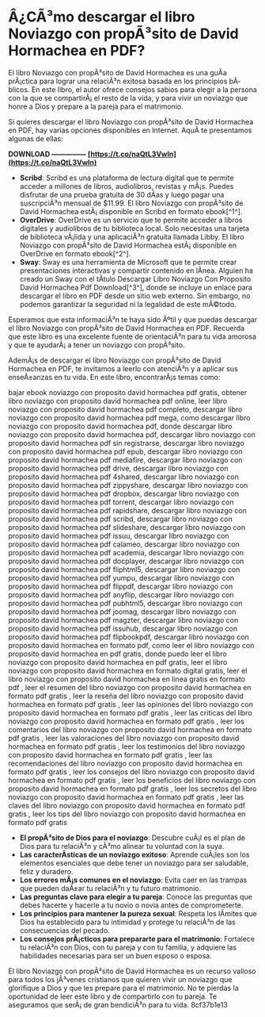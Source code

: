 
 
# Â¿CÃ³mo descargar el libro Noviazgo con propÃ³sito de David Hormachea en PDF?
 
El libro Noviazgo con propÃ³sito de David Hormachea es una guÃ­a prÃ¡ctica para lograr una relaciÃ³n exitosa basada en los principios bÃ­blicos. En este libro, el autor ofrece consejos sabios para elegir a la persona con la que se compartirÃ¡ el resto de la vida, y para vivir un noviazgo que honre a Dios y prepare a la pareja para el matrimonio.
 
Si quieres descargar el libro Noviazgo con propÃ³sito de David Hormachea en PDF, hay varias opciones disponibles en Internet. AquÃ­ te presentamos algunas de ellas:
 
**DOWNLOAD ————— [https://t.co/naQtL3VwIn](https://t.co/naQtL3VwIn)**


 
- **Scribd**: Scribd es una plataforma de lectura digital que te permite acceder a millones de libros, audiolibros, revistas y mÃ¡s. Puedes disfrutar de una prueba gratuita de 30 dÃ­as y luego pagar una suscripciÃ³n mensual de $11.99. El libro Noviazgo con propÃ³sito de David Hormachea estÃ¡ disponible en Scribd en formato ebook[^1^].
- **OverDrive**: OverDrive es un servicio que te permite acceder a libros digitales y audiolibros de tu biblioteca local. Solo necesitas una tarjeta de biblioteca vÃ¡lida y una aplicaciÃ³n gratuita llamada Libby. El libro Noviazgo con propÃ³sito de David Hormachea estÃ¡ disponible en OverDrive en formato ebook[^2^].
- **Sway**: Sway es una herramienta de Microsoft que te permite crear presentaciones interactivas y compartir contenido en lÃ­nea. Alguien ha creado un Sway con el tÃ­tulo Descargar Libro Noviazgo Con Proposito David Hormachea Pdf Download[^3^], donde se incluye un enlace para descargar el libro en PDF desde un sitio web externo. Sin embargo, no podemos garantizar la seguridad ni la legalidad de este mÃ©todo.

Esperamos que esta informaciÃ³n te haya sido Ãºtil y que puedas descargar el libro Noviazgo con propÃ³sito de David Hormachea en PDF. Recuerda que este libro es una excelente fuente de orientaciÃ³n para tu vida amorosa y que te ayudarÃ¡ a tener un noviazgo con propÃ³sito.
  
AdemÃ¡s de descargar el libro Noviazgo con propÃ³sito de David Hormachea en PDF, te invitamos a leerlo con atenciÃ³n y a aplicar sus enseÃ±anzas en tu vida. En este libro, encontrarÃ¡s temas como:
 
bajar ebook noviazgo con proposito david hormachea pdf gratis,  obtener libro noviazgo con proposito david hormachea pdf online,  leer libro noviazgo con proposito david hormachea pdf completo,  descargar libro noviazgo con proposito david hormachea pdf mega,  como descargar libro noviazgo con proposito david hormachea pdf,  donde descargar libro noviazgo con proposito david hormachea pdf,  descargar libro noviazgo con proposito david hormachea pdf sin registrarse,  descargar libro noviazgo con proposito david hormachea pdf epub,  descargar libro noviazgo con proposito david hormachea pdf mediafire,  descargar libro noviazgo con proposito david hormachea pdf drive,  descargar libro noviazgo con proposito david hormachea pdf 4shared,  descargar libro noviazgo con proposito david hormachea pdf zippyshare,  descargar libro noviazgo con proposito david hormachea pdf dropbox,  descargar libro noviazgo con proposito david hormachea pdf torrent,  descargar libro noviazgo con proposito david hormachea pdf rapidshare,  descargar libro noviazgo con proposito david hormachea pdf scribd,  descargar libro noviazgo con proposito david hormachea pdf slideshare,  descargar libro noviazgo con proposito david hormachea pdf issuu,  descargar libro noviazgo con proposito david hormachea pdf calameo,  descargar libro noviazgo con proposito david hormachea pdf academia,  descargar libro noviazgo con proposito david hormachea pdf docplayer,  descargar libro noviazgo con proposito david hormachea pdf fliphtml5,  descargar libro noviazgo con proposito david hormachea pdf yumpu,  descargar libro noviazgo con proposito david hormachea pdf flippdf,  descargar libro noviazgo con proposito david hormachea pdf anyflip,  descargar libro noviazgo con proposito david hormachea pdf pubhtml5,  descargar libro noviazgo con proposito david hormachea pdf joomag,  descargar libro noviazgo con proposito david hormachea pdf magzter,  descargar libro noviazgo con proposito david hormachea pdf issuhub,  descargar libro noviazgo con proposito david hormachea pdf flipbookpdf,  descargar libro noviazgo con proposito david hormachea en formato pdf,  como leer el libro noviazgo con proposito david hormachea en pdf gratis,  donde puedo leer el libro noviazgo con proposito david hormachea en pdf gratis,  leer el libro noviazgo con proposito david hormachea en formato digital gratis,  leer el libro noviazgo con proposito david hormachea en linea gratis en formato pdf ,  leer el resumen del libro noviazgo con proposito david hormachea en formato pdf gratis ,  leer la reseña del libro noviazgo con proposito david hormachea en formato pdf gratis ,  leer las opiniones del libro noviazgo con proposito david hormachea en formato pdf gratis ,  leer las criticas del libro noviazgo con proposito david hormachea en formato pdf gratis ,  leer los comentarios del libro noviazgo con proposito david hormachea en formato pdf gratis ,  leer las valoraciones del libro noviazgo con proposito david hormachea en formato pdf gratis ,  leer los testimonios del libro noviazgo con proposito david hormachea en formato pdf gratis ,  leer las recomendaciones del libro noviazgo con proposito david hormachea en formato pdf gratis ,  leer los consejos del libro noviazgo con proposito david hormachea en formato pdf gratis ,  leer los beneficios del libro noviazgo con proposito david hormachea en formato pdf gratis ,  leer los secretos del libro noviazgo con proposito david hormachea en formato pdf gratis ,  leer las claves del libro noviazgo con proposito david hormachea en formato pdf gratis ,  leer los tips del libro noviazgo con proposito david hormachea en formato pdf gratis

- **El propÃ³sito de Dios para el noviazgo**: Descubre cuÃ¡l es el plan de Dios para tu relaciÃ³n y cÃ³mo alinear tu voluntad con la suya.
- **Las caracterÃ­sticas de un noviazgo exitoso**: Aprende cuÃ¡les son los elementos esenciales que debe tener un noviazgo para ser saludable, feliz y duradero.
- **Los errores mÃ¡s comunes en el noviazgo**: Evita caer en las trampas que pueden daÃ±ar tu relaciÃ³n y tu futuro matrimonio.
- **Las preguntas clave para elegir a tu pareja**: Conoce las preguntas que debes hacerte y hacerle a tu novio o novia antes de comprometerte.
- **Los principios para mantener la pureza sexual**: Respeta los lÃ­mites que Dios ha establecido para tu intimidad y protege tu relaciÃ³n de las consecuencias del pecado.
- **Los consejos prÃ¡cticos para prepararte para el matrimonio**: Fortalece tu relaciÃ³n con Dios, con tu pareja y con tu familia, y adquiere las habilidades necesarias para ser un buen esposo o esposa.

El libro Noviazgo con propÃ³sito de David Hormachea es un recurso valioso para todos los jÃ³venes cristianos que quieren vivir un noviazgo que glorifique a Dios y que les prepare para el matrimonio. No te pierdas la oportunidad de leer este libro y de compartirlo con tu pareja. Te aseguramos que serÃ¡ de gran bendiciÃ³n para tu vida.
 8cf37b1e13
 
